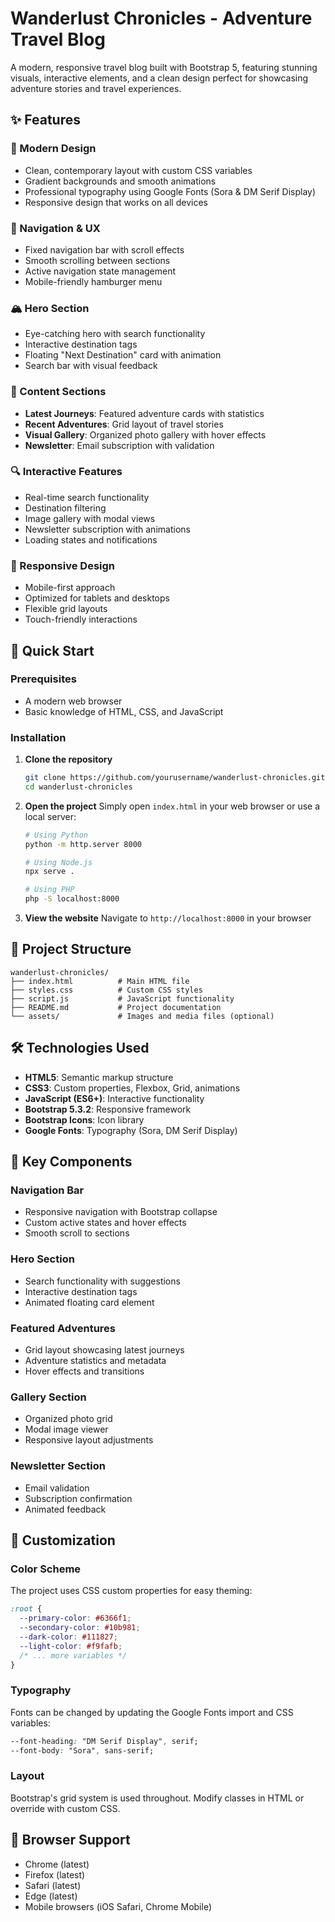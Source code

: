 # Wanderlust Chronicles - Adventure Travel Blog

A modern, responsive travel blog built with Bootstrap 5, featuring stunning visuals, interactive elements, and a clean design perfect for showcasing adventure stories and travel experiences.

## ✨ Features

### 🎨 Modern Design
- Clean, contemporary layout with custom CSS variables
- Gradient backgrounds and smooth animations
- Professional typography using Google Fonts (Sora & DM Serif Display)
- Responsive design that works on all devices

### 🧭 Navigation & UX
- Fixed navigation bar with scroll effects
- Smooth scrolling between sections
- Active navigation state management
- Mobile-friendly hamburger menu

### 🏔️ Hero Section
- Eye-catching hero with search functionality
- Interactive destination tags
- Floating "Next Destination" card with animation
- Search bar with visual feedback

### 📖 Content Sections
- **Latest Journeys**: Featured adventure cards with statistics
- **Recent Adventures**: Grid layout of travel stories
- **Visual Gallery**: Organized photo gallery with hover effects
- **Newsletter**: Email subscription with validation

### 🔍 Interactive Features
- Real-time search functionality
- Destination filtering
- Image gallery with modal views
- Newsletter subscription with animations
- Loading states and notifications

### 📱 Responsive Design
- Mobile-first approach
- Optimized for tablets and desktops
- Flexible grid layouts
- Touch-friendly interactions

## 🚀 Quick Start

### Prerequisites
- A modern web browser
- Basic knowledge of HTML, CSS, and JavaScript

### Installation

1. **Clone the repository**
   ```bash
   git clone https://github.com/yourusername/wanderlust-chronicles.git
   cd wanderlust-chronicles
   ```

2. **Open the project**
   Simply open `index.html` in your web browser or use a local server:
   
   ```bash
   # Using Python
   python -m http.server 8000
   
   # Using Node.js
   npx serve .
   
   # Using PHP
   php -S localhost:8000
   ```

3. **View the website**
   Navigate to `http://localhost:8000` in your browser

## 📁 Project Structure

```
wanderlust-chronicles/
├── index.html          # Main HTML file
├── styles.css          # Custom CSS styles
├── script.js           # JavaScript functionality
├── README.md           # Project documentation
└── assets/             # Images and media files (optional)
```

## 🛠️ Technologies Used

- **HTML5**: Semantic markup structure
- **CSS3**: Custom properties, Flexbox, Grid, animations
- **JavaScript (ES6\+)**: Interactive functionality
- **Bootstrap 5.3.2**: Responsive framework
- **Bootstrap Icons**: Icon library
- **Google Fonts**: Typography (Sora, DM Serif Display)

## 🎯 Key Components

### Navigation Bar
- Responsive navigation with Bootstrap collapse
- Custom active states and hover effects
- Smooth scroll to sections

### Hero Section
- Search functionality with suggestions
- Interactive destination tags
- Animated floating card element

### Featured Adventures
- Grid layout showcasing latest journeys
- Adventure statistics and metadata
- Hover effects and transitions

### Gallery Section
- Organized photo grid
- Modal image viewer
- Responsive layout adjustments

### Newsletter Section
- Email validation
- Subscription confirmation
- Animated feedback

## 🎨 Customization

### Color Scheme
The project uses CSS custom properties for easy theming:

```css
:root {
  --primary-color: #6366f1;
  --secondary-color: #10b981;
  --dark-color: #111827;
  --light-color: #f9fafb;
  /* ... more variables */
}
```

### Typography
Fonts can be changed by updating the Google Fonts import and CSS variables:

```css
--font-heading: "DM Serif Display", serif;
--font-body: "Sora", sans-serif;
```

### Layout
Bootstrap's grid system is used throughout. Modify classes in HTML or override with custom CSS.

## 📱 Browser Support

- Chrome (latest)
- Firefox (latest)
- Safari (latest)
- Edge (latest)
- Mobile browsers (iOS Safari, Chrome Mobile)

